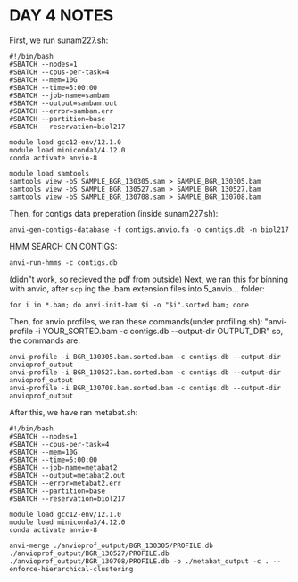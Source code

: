 DAY 4 NOTES
=
First, we run sunam227.sh:
```
#!/bin/bash
#SBATCH --nodes=1
#SBATCH --cpus-per-task=4
#SBATCH --mem=10G
#SBATCH --time=5:00:00
#SBATCH --job-name=sambam
#SBATCH --output=sambam.out
#SBATCH --error=sambam.err
#SBATCH --partition=base
#SBATCH --reservation=biol217

module load gcc12-env/12.1.0
module load miniconda3/4.12.0
conda activate anvio-8

module load samtools
samtools view -bS SAMPLE_BGR_130305.sam > SAMPLE_BGR_130305.bam
samtools view -bS SAMPLE_BGR_130527.sam > SAMPLE_BGR_130527.bam
samtools view -bS SAMPLE_BGR_130708.sam > SAMPLE_BGR_130708.bam
```
Then, for contigs data preperation (inside sunam227.sh):
```
anvi-gen-contigs-database -f contigs.anvio.fa -o contigs.db -n biol217
```
HMM SEARCH ON CONTIGS:
```
anvi-run-hmms -c contigs.db
```
(didn"t work, so recieved the pdf from outside)
Next, we ran this for binning with anvio, after `scp` ing the .bam extension files into 5_anvio... folder:
```
for i in *.bam; do anvi-init-bam $i -o "$i".sorted.bam; done
```
Then, for anvio profiles, we ran these commands(under profiling.sh):
"anvi-profile -i YOUR_SORTED.bam -c contigs.db --output-dir OUTPUT_DIR"
so, the commands are:
```
anvi-profile -i BGR_130305.bam.sorted.bam -c contigs.db --output-dir anvioprof_output
anvi-profile -i BGR_130527.bam.sorted.bam -c contigs.db --output-dir anvioprof_output
anvi-profile -i BGR_130708.bam.sorted.bam -c contigs.db --output-dir anvioprof_output
```
After this, we have ran metabat.sh:
```
#!/bin/bash
#SBATCH --nodes=1
#SBATCH --cpus-per-task=4
#SBATCH --mem=10G
#SBATCH --time=5:00:00
#SBATCH --job-name=metabat2
#SBATCH --output=metabat2.out
#SBATCH --error=metabat2.err
#SBATCH --partition=base
#SBATCH --reservation=biol217

module load gcc12-env/12.1.0
module load miniconda3/4.12.0
conda activate anvio-8

anvi-merge ./anvioprof_output/BGR_130305/PROFILE.db ./anvioprof_output/BGR_130527/PROFILE.db ./anvioprof_output/BGR_130708/PROFILE.db -o ./metabat_output -c . --enforce-hierarchical-clustering
```